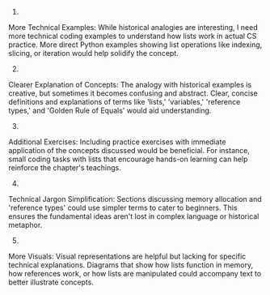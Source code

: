 1. 
More Technical Examples: While historical analogies are interesting, I need more technical coding examples to understand how lists work in actual CS practice. More direct Python examples showing list operations like indexing, slicing, or iteration would help solidify the concept.

2. 
Clearer Explanation of Concepts: The analogy with historical examples is creative, but sometimes it becomes confusing and abstract. Clear, concise definitions and explanations of terms like 'lists,' 'variables,' 'reference types,' and 'Golden Rule of Equals' would aid understanding.

3. 
Additional Exercises: Including practice exercises with immediate application of the concepts discussed would be beneficial. For instance, small coding tasks with lists that encourage hands-on learning can help reinforce the chapter's teachings.

4. 
Technical Jargon Simplification: Sections discussing memory allocation and 'reference types' could use simpler terms to cater to beginners. This ensures the fundamental ideas aren't lost in complex language or historical metaphor.

5. 
More Visuals: Visual representations are helpful but lacking for specific technical explanations. Diagrams that show how lists function in memory, how references work, or how lists are manipulated could accompany text to better illustrate concepts.